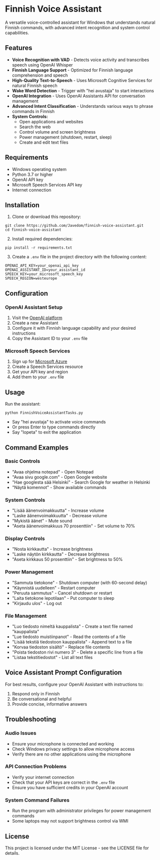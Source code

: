 # Finnish Voice Assistant

A versatile voice-controlled assistant for Windows that understands natural Finnish commands, with advanced intent recognition and system control capabilities.

## Features

- **Voice Recognition with VAD** - Detects voice activity and transcribes speech using OpenAI Whisper
- **Finnish Language Support** - Optimized for Finnish language comprehension and speech
- **High-Quality Text-to-Speech** - Uses Microsoft Cognitive Services for natural Finnish speech
- **Wake Word Detection** - Trigger with "hei avustaja" to start interactions
- **OpenAI Integration** - Uses OpenAI Assistants API for conversation management
- **Advanced Intent Classification** - Understands various ways to phrase commands in Finnish
- **System Controls:**
  - Open applications and websites
  - Search the web
  - Control volume and screen brightness
  - Power management (shutdown, restart, sleep)
  - Create and edit text files

## Requirements

- Windows operating system
- Python 3.7 or higher
- OpenAI API key
- Microsoft Speech Services API key
- Internet connection

## Installation

1. Clone or download this repository:
```
git clone https://github.com/Javedom/finnish-voice-assistant.git
cd finnish-voice-assistant
```

2. Install required dependencies:
```
pip install -r requirements.txt
```

3. Create a `.env` file in the project directory with the following content:
```
OPENAI_API_KEY=your_openai_api_key
OPENAI_ASSISTANT_ID=your_assistant_id
SPEECH_KEY=your_microsoft_speech_key
SPEECH_REGION=westeurope
```

## Configuration

### OpenAI Assistant Setup

1. Visit the [OpenAI platform](https://platform.openai.com/)
2. Create a new Assistant
3. Configure it with Finnish language capability and your desired instructions
4. Copy the Assistant ID to your `.env` file

### Microsoft Speech Services

1. Sign up for [Microsoft Azure](https://azure.microsoft.com/)
2. Create a Speech Services resource
3. Get your API key and region
4. Add them to your `.env` file

## Usage

Run the assistant:

```
python FinnishVoiceAssistantTasks.py
```

- Say "hei avustaja" to activate voice commands
- Or press Enter to type commands directly
- Say "lopeta" to exit the application

## Command Examples

### Basic Controls
- "Avaa ohjelma notepad" - Open Notepad
- "Avaa sivu google.com" - Open Google website
- "Hae googlesta sää Helsinki" - Search Google for weather in Helsinki
- "Näytä komennot" - Show available commands

### System Controls
- "Lisää äänenvoimakkuutta" - Increase volume
- "Laske äänenvoimakkuutta" - Decrease volume
- "Mykistä äänet" - Mute sound
- "Aseta äänenvoimakkuus 70 prosenttiin" - Set volume to 70%

### Display Controls
- "Nosta kirkkautta" - Increase brightness
- "Laske näytön kirkkautta" - Decrease brightness
- "Aseta kirkkaus 50 prosenttiin" - Set brightness to 50%

### Power Management
- "Sammuta tietokone" - Shutdown computer (with 60-second delay)
- "Käynnistä uudelleen" - Restart computer
- "Peruuta sammutus" - Cancel shutdown or restart
- "Laita tietokone lepotilaan" - Put computer to sleep
- "Kirjaudu ulos" - Log out

### File Management
- "Luo tiedosto nimeltä kauppalista" - Create a text file named "kauppalista"
- "Lue tiedosto muistiinpanot" - Read the contents of a file
- "Lisää tekstiä tiedostoon kauppalista" - Append text to a file
- "Korvaa tiedoston sisältö" - Replace file contents
- "Poista tiedoston rivi numero 3" - Delete a specific line from a file
- "Listaa tekstitiedostot" - List all text files

## Voice Assistant Prompt Configuration

For best results, configure your OpenAI Assistant with instructions to:
1. Respond only in Finnish
2. Be conversational and helpful
3. Provide concise, informative answers

## Troubleshooting

### Audio Issues
- Ensure your microphone is connected and working
- Check Windows privacy settings to allow microphone access
- Verify there are no other applications using the microphone

### API Connection Problems
- Verify your internet connection
- Check that your API keys are correct in the `.env` file
- Ensure you have sufficient credits in your OpenAI account

### System Command Failures
- Run the program with administrator privileges for power management commands
- Some laptops may not support brightness control via WMI

## License

This project is licensed under the MIT License - see the LICENSE file for details.

